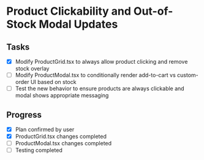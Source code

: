 # Product Clickability and Out-of-Stock Modal Updates

## Tasks
- [x] Modify ProductGrid.tsx to always allow product clicking and remove stock overlay
- [ ] Modify ProductModal.tsx to conditionally render add-to-cart vs custom-order UI based on stock
- [ ] Test the new behavior to ensure products are always clickable and modal shows appropriate messaging

## Progress
- [x] Plan confirmed by user
- [x] ProductGrid.tsx changes completed
- [ ] ProductModal.tsx changes completed
- [ ] Testing completed
